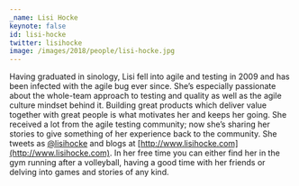 ```yaml
---
_name: Lisi Hocke
keynote: false
id: lisi-hocke
twitter: lisihocke
image: /images/2018/people/lisi-hocke.jpg
---
```


Having graduated in sinology, Lisi fell into agile and testing in 2009 and has been infected with the agile bug ever since. She’s especially passionate about the whole-team approach to testing and quality as well as the agile culture mindset behind it. Building great products which deliver value together with great people is what motivates her and keeps her going. She received a lot from the agile testing community; now she’s sharing her stories to give something of her experience back to the community. She tweets as [@lisihocke](https://twitter.com/lisihocke) and blogs at [http://www.lisihocke.com](http://www.lisihocke.com). In her free time you can either find her in the gym running after a volleyball, having a good time with her friends or delving into games and stories of any kind.